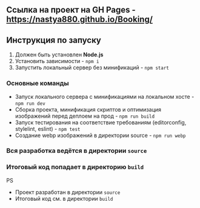 ## Ссылка на проект на GH Pages -  https://nastya880.github.io/Booking/
## Инструкция по запуску
1. Должен быть установлен **Node.js**
2. Установить зависимости - `npm i`
3. Запустить локальный сервер без минификаций - `npm start`
### Основные команды
- Запуск локального сервера c минификациями на локальном хосте  - `npm run dev`
- Сборка проекта, минификация скриптов и оптимизация изображений перед деплоем на прод - `npm run build`
- Запуск тестирования на соответствие требованиям (editorconfig, stylelint, eslint) - `npm test`
- Создание webp изображений в директории source - `npm run webp`

### Вся разработка ведётся в директории `source`
### Итоговый код попадает в директорию `build`

PS 
- Проект разработан в директории `source`
- Итоговый код см. в директории `build`

